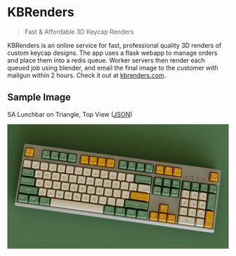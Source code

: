 # KBRenders
> Fast & Affordable 3D Keycap Renders

KBRenders is an online service for fast, professional quality 3D renders of custom keycap designs. The app uses a flask webapp to manage orders and place them into a redis queue. Worker servers then render each queued job using blender, and email the final image to the customer with mailgun within 2 hours. Check it out at [kbrenders.com](https://kbrenders.com).

## Sample Image
SA Lunchbar on Triangle, Top View ([JSON](http://www.keyboard-layout-editor.com/#/gists/b86a688e6502fcc910d4b32ca2fa642e))

![Sample Render](static/renders/Triangle_Top.png)
